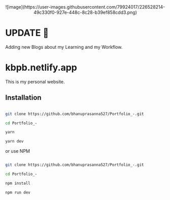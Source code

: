 
<center>![image](https://user-images.githubusercontent.com/79924017/226528214-49c330f0-927e-448c-8c28-b39ef858cdd3.png)</center>

# UPDATE 🚀

Adding new Blogs about my Learning and my Workflow.

# kbpb.netlify.app

This is my personal website.

## Installation

```bash

git clone https://github.com/bhanuprasanna527/Portfolio_-.git

cd Portfolio_-

yarn

yarn dev

```

or use NPM

```bash

git clone https://github.com/bhanuprasanna527/Portfolio_-.git

cd Portfolio_-

npm install

npm run dev

```
